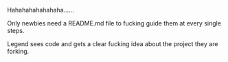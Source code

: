 Hahahahahahahaha......

Only newbies need a README.md file to fucking guide them at every single steps.

Legend sees code and gets a clear fucking idea about the project they are forking.
